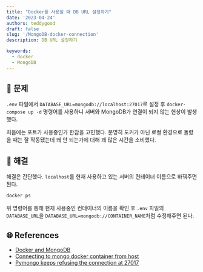 ```yaml
---
title: "Docker를 사용할 때 DB URL 설정하기"
date: '2023-04-24'
authors: teddygood
draft: false
slug: '/MongoDB-docker-connection'
description: DB URL 설정하기

keywords:
  - docker
  - MongoDB
---
```


## 🤔 문제

`.env` 파일에서 `DATABASE_URL=mongodb://localhost:27017`로 설정 후 `docker-compose up -d` 명령어를 사용하니 서버와 MongoDB가 연결이 되지 않는 현상이 발생했다.

처음에는 포트가 사용중인가 한참을 고민했다. 분명히 도커가 아닌 로컬 환경으로 돌렸을 때는 잘 작동됐는데 왜 안 되는가에 대해 꽤 많은 시간을 소비했다.

<!--truncate-->

## 🚩 해결

해결은 간단했다. `localhost`를 현재 사용하고 있는 서버의 컨테이너 이름으로 바꿔주면 된다.

```bash
docker ps
```

위 명령어를 통해 현재 사용중인 컨테이너의 이름을 확인 후 `.env` 파일의 `DATABASE_URL`을 `DATABASE_URL=mongodb://CONTAINER_NAME`처럼 수정해주면 된다.

## 🌐 References

- [Docker and MongoDB](https://www.mongodb.com/compatibility/docker)
- [Connecting to mongo docker container from host](https://stackoverflow.com/questions/33336773/connecting-to-mongo-docker-container-from-host)
- [Pymongo keeps refusing the connection at 27017](https://stackoverflow.com/questions/7744147/pymongo-keeps-refusing-the-connection-at-27017)